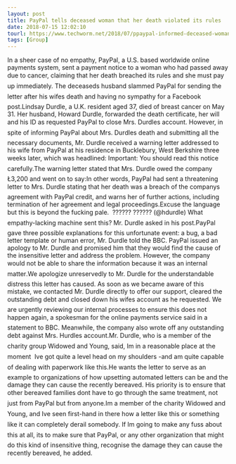 ```yaml
---
layout: post
title: PayPal tells deceased woman that her death violated its rules
date: 2018-07-15 12:02:10
tourl: https://www.techworm.net/2018/07/ppaypal-informed-deceased-woman.html
tags: [Group]
---
```

In a sheer case of no empathy, PayPal, a U.S. based worldwide online payments system, sent a payment notice to a woman who had passed away due to cancer, claiming that her death breached its rules and she must pay up immediately. The deceaseds husband slammed PayPal for sending the letter after his wifes death and having no sympathy for a Facebook post.Lindsay Durdle, a U.K. resident aged 37, died of breast cancer on May 31. Her husband, Howard Durdle, forwarded the death certificate, her will and his ID as requested PayPal to close Mrs. Durdles account. However, in spite of informing PayPal about Mrs. Durdles death and submitting all the necessary documents, Mr. Durdle received a warning letter addressed to his wife from PayPal at his residence in Bucklebury, West Berkshire three weeks later, which was headlined: Important: You should read this notice carefully.The warning letter stated that Mrs. Durdle owed the company Ł3,200 and went on to say:In other words, PayPal had sent a threatening letter to Mrs. Durdle stating that her death was a breach of the companys agreement with PayPal credit, and warns her of further actions, including termination of her agreement and legal proceedings.Excuse the language but this is beyond the fucking pale.  ?????? ?????? (@hdurdle) What empathy-lacking machine sent this? Mr. Durdle asked in his post.PayPal gave three possible explanations for this unfortunate event: a bug, a bad letter template or human error, Mr. Durdle told the BBC. PayPal issued an apology to Mr. Durdle and promised him that they would find the cause of the insensitive letter and address the problem. However, the company would not be able to share the information because it was an internal matter.We apologize unreservedly to Mr. Durdle for the understandable distress this letter has caused. As soon as we became aware of this mistake, we contacted Mr. Durdle directly to offer our support, cleared the outstanding debt and closed down his wifes account as he requested. We are urgently reviewing our internal processes to ensure this does not happen again, a spokesman for the online payments service said in a statement to BBC. Meanwhile, the company also wrote off any outstanding debt against Mrs. Hurdles account.Mr. Durdle, who is a member of the charity group Widowed and Young, said, Im in a reasonable place at the moment  Ive got quite a level head on my shoulders -and am quite capable of dealing with paperwork like this.He wants the letter to serve as an example to organizations of how upsetting automated letters can be and the damage they can cause the recently bereaved. His priority is to ensure that other bereaved families dont have to go through the same treatment, not just from PayPal but from anyone.Im a member of the charity Widowed and Young, and Ive seen first-hand in there how a letter like this or something like it can completely derail somebody. If Im going to make any fuss about this at all, its to make sure that PayPal, or any other organization that might do this kind of insensitive thing, recognise the damage they can cause the recently bereaved, he added.